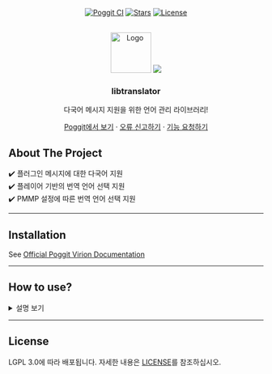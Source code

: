 <!-- PROJECT BADGES -->
<div align="center">

[![Poggit CI][poggit-ci-badge]][poggit-ci-url]
[![Stars][stars-badge]][stars-url]
[![License][license-badge]][license-url]

</div>


<!-- PROJECT LOGO -->
<br />
<div align="center">
  <img src="https://raw.githubusercontent.com/presentkim-pm/libtranslator/main/assets/icon.png" alt="Logo" width="80" height="80"/>
  <a href="https://github.com/presentkim-pm/libtranslator/blob/main/README.md">  
    <img src="https://img.shields.io/static/v1?label=read%20in&message=English&color=success">
  </a>  
  <h3>libtranslator</h3>
  <p align="center">
    다국어 메시지 지원을 위한 언어 관리 라이브러리!

[Poggit에서 보기][poggit-ci-url] · [오류 신고하기][issues-url] · [기능 요청하기][issues-url]

  </p>
</div>


<!-- ABOUT THE PROJECT -->
## About The Project
:heavy_check_mark: 플러그인 메시지에 대한 다국어 지원  
:heavy_check_mark: 플레이어 기반의 번역 언어 선택 지원  
:heavy_check_mark: PMMP 설정에 따른 번역 언어 선택 지원  

-----

## Installation
See [Official Poggit Virion Documentation](https://github.com/poggit/support/blob/master/virion.md)

-----

## How to use?
<details>
<summary>설명 보기</summary>

아래의 기본 사용법 4단계를 따르세요:
1. [:zap: 언어 파일 작성하기](#zap-%EC%96%B8%EC%96%B4-%ED%8C%8C%EC%9D%BC-%EC%9E%91%EC%84%B1%ED%95%98%EA%B8%B0)
2. [:zap: 기본 언어 파일들 저장하기](#zap-%EA%B8%B0%EB%B3%B8-%EC%96%B8%EC%96%B4-%ED%8C%8C%EC%9D%BC%EB%93%A4-%EC%A0%80%EC%9E%A5%ED%95%98%EA%B8%B0)
3. [:zap: `Translator` 인스턴스 생성하기](#zap-translator-%EC%9D%B8%EC%8A%A4%ED%84%B4%EC%8A%A4-%EC%83%9D%EC%84%B1%ED%95%98%EA%B8%B0)
4. [:zap: `Translator` 사용하기](#zap-translator-%EC%82%AC%EC%9A%A9%ED%95%98%EA%B8%B0)

+ [:sparkles: `TranslatablePluginTrait`를 통한 빠르게 사용하기](#sparkles-translatableplugintrait%EB%A5%BC-%ED%86%B5%ED%95%9C-%EB%B9%A0%EB%A5%B4%EA%B2%8C-%EC%82%AC%EC%9A%A9%ED%95%98%EA%B8%B0)
+ [:sparkles: `GlobalParams`](#sparkles-global-params)

---- 

#### :zap: 언어 파일 작성하기
> 이 라이브러리는 PMMP에서 사용하는 언어 리소스 이름 패턴을 사용합니다  
> 따라서 설정된 규칙에 따라 언어 자원 파일의 이름을 지정해야합니다
> ```php  
> Rules:  
> /resources/locale/{$locale}.ini  
> ```  
> - **$locale**은 [`ISO_639-3`](https://en.wikipedia.org/wiki/ISO_639-3) 표준에 따른 언어 코드입니다
> ```php  
> Examples:  
> /resources/locale/eng.ini  
> /resources/locale/kor.ini  
> /resources/locale/chz.ini  
> /resources/locale/ind.ini  
> /resources/locale/jpn.ini  
> ```  

#### :zap: 기본 언어 파일들 저장하기
> 이 라이브러리는 사용자가 메시지를 수정할 수 있도록 플러그인 데이터 폴더에서 언어 파일을 로드합니다 (플러그인 resources/ 폴더가 아님)  
> 따라서 `Translator` 인스턴스를 만들기 전에 기본 언어 파일을 저장해야 합니다
> ```php  
> //플러그인이 로드 될 때 기본 언어 파일들을 저장하는 예제 소스  
> class Main extends PluginBase{  
>     public function saveDefaultLanguages() : void{  
>         foreach($this->getResources() as $filePath => $info){  
>             if(preg_match("/^locale\/[a-zA-Z]{3}\.ini$/", $filePath)){  
>                 $this->saveResource($filePath);  
>             }  
>         }  
>     }  
> 
>     public function onLoad() : void{  
>         $this->saveDefaultLanguages();  
>     }  
> }  
> ```  

#### :zap: `Translator` 인스턴스 생성하기
> 이제 플러그인을 위한 `Translator` 인스턴스를 만들 수 있습니다  
> 위에 저장된 모든 언어 파일이 로드 되어야 합니다  
> 기본 언어 파일도 플러그인 리소스에서 로드 해야 합니다
> ```php  
> //플러그인이 로드 될 때 `Translator` 인스턴스를 생성하는 예제 소스  
> class Main extends PluginBase{  
>     private Translator $translator;  
>  
>     public function onLoad() : void{  
>         $this->saveDefaultLanguages();  
>         $this->translator = new Translator($this->loadLanguages(), $this->loadDefaultLanguage());  
>     }  
> 
>     private function loadLanguages() : array{  
>         /** @var PluginBase|TranslatablePluginTrait $this */  
>         $languages = [];  
> 
>         $path = $this->getDataFolder() . "locale/";  
>         if(!is_dir($path))  
>             throw new RuntimeException("Language directory {$path} does not exist or is not a directory");  
> 
>         foreach(scandir($path, SCANDIR_SORT_NONE) as $_ => $filename){  
>             if(!preg_match("/^([a-zA-Z]{3})\.ini$/", $filename, $matches) || !isset($matches[1]))  
>                 continue;  
> 
>             $languages[$matches[1]] = Language::fromFile($path . $filename, $matches[1]);  
>         }  
>         return $languages;  
>     }  
> 
>     private function loadDefaultLanguage() : ?Language{  
>         $resource = $this->getResource("locale/{$this->getServer()->getLanguage()->getLang()}.ini"); 
>         if($resource === null){  
>             //Use the first searched file as fallback  
>             foreach($this->getResources() as $filePath => $info){  
>                 if(!preg_match("/^locale\/([a-zA-Z]{3})\.ini$/", $filePath, $matches) || !isset($matches[1]))  
>                     continue;  
> 
>                 $locale = $matches[1];  
>                 $resource = $this->getResource($filePath);  
>                 if($resource !== null)  
>                     break;  
>             }  
>         }  
>         if($resource !== null){  
>             $contents = stream_get_contents($resource);  
>             fclose($resource);  
>             return Language::fromContents($contents, strtolower($locale));  
>         }  
> 
>         return null;  
>     }  
>  
>     private function saveDefaultLanguages() : void; //위와 같음
> }
> ```  

#### :zap: `Translator` 사용하기
> 이제 `Translator`를 사용하는 것만 남았습니다
> 1. 플레이어의 언어 설정과 일치하는 번역 된 메시지를 받으려면 `Translator::translateTo(string, string [], CommandSender) : string`을 사용하세요
> 1. 서버의 언어 설정과 일치하는 번역 된 메시지를 받으려면 `Translator::translate(string, string []) : string`을 사용하세요
> ```php  
> //플레이어가 참여할 때 기본 서버 소개를 보내는 예제 소스  
> class Main extends PluginBase implements Listener{  
>     private Translator $translator;  
> 
>     public function getTranslator() : Translator; //위와 같음
>  
>     public function onLoad() : void; //위와 같음
> 
>     public function onEnable() : void{  
>       $this->getServer()->getPluginManager()->registerEvents($this, $this);  
>     }  
> 
>     public function onPlayerJoin(PlayerJoinEvent $event) : void{  
>         $player = $event->getPlayer();  
>         $player->sendMessage($this->getTranslator()->translateTo("basic.server.introduction", [], $player));  
>     }  
> 
>     private function saveDefaultLanguages() : void;     //위와 같음
>     private function loadLanguages() : array;           //위와 같음
>     private function loadDefaultLanguage() : ?Language; //위와 같음
> }
> ```  
  
-----

#### :sparkles: `TranslatablePluginTrait`를 통한 빠르게 사용하기
> `TranslatorHolder` 인터페이스는 이 클래스가 `Translator`를 소유함을 의미합니다  
> 기본적으로 플러그인의 메인 클래스에 구현되는 것이 가장 좋습니다  
> 따라서 이 라이브러리는 빠른 사용을 위해 `PluginBase`에 사용할 수 있는 Trait을 제공합니다  
> 이 trait은 getTranslator() 메소드가 호출 될 때 기본 언어 파일 저장과 로드를 모두 자동으로 수행합니다  
> 그리고 PluginBase 에 `translateTo()` 메서드를 추가합니다
> ```php
> //플레이어가 참여할 때 기본 서버 소개 메세지를 보내는 예제 소스  
> class Main extends PluginBase implements Listener{  
>     use TranslatablePluginTrait;  
> 
>     public function onEnable() : void{  
>       $this->getServer()->getPluginManager()->registerEvents($this, $this);  
>     }  
> 
>     public function onPlayerJoin(PlayerJoinEvent $event) : void{  
>         $player = $event->getPlayer();  
>         $player->sendMessage($this->translateTo("basic.server.introduction", [], $player));  
>     }  
> }  
> ```  
  
-----

#### :sparkles: GlobalParams

See [GlobalParams](https://github.com/presentkim-pm/libtranslator/blob/main/GlobalParams.md)

</details>

------

## License
LGPL 3.0에 따라 배포됩니다. 자세한 내용은 [LICENSE][license-url]를 참조하십시오.


[poggit-ci-badge]: https://poggit.pmmp.io/ci.shield/presentkim-pm/libtranslator/libtranslator?style=for-the-badge
[stars-badge]: https://img.shields.io/github/stars/presentkim-pm/libtranslator.svg?style=for-the-badge
[license-badge]: https://img.shields.io/github/license/presentkim-pm/libtranslator.svg?style=for-the-badge

[poggit-ci-url]: https://poggit.pmmp.io/ci/presentkim-pm/libtranslator/libtranslator
[stars-url]: https://github.com/presentkim-pm/libtranslator/stargazers
[issues-url]: https://github.com/presentkim-pm/libtranslator/issues
[license-url]: https://github.com/presentkim-pm/libtranslator/blob/main/LICENSE

[project-icon]: https://raw.githubusercontent.com/presentkim-pm/libtranslator/main/assets/icon.png
